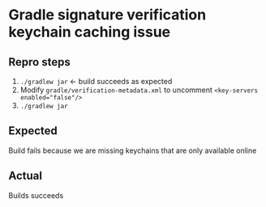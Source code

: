 # Gradle signature verification keychain caching issue

## Repro steps

1. `./gradlew jar` <- build succeeds as expected
2. Modify `gradle/verification-metadata.xml` to uncomment `<key-servers enabled="false"/>`
3. `./gradlew jar`

## Expected

Build fails because we are missing keychains that are only available online

## Actual

Builds succeeds
